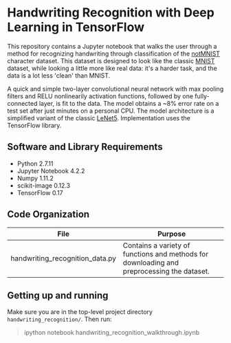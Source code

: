 # Handwriting Recognition with Deep Learning in TensorFlow

This repository contains a Jupyter notebook that walks the user through a method for recognizing handwriting through classification of the [notMNIST](http://yaroslavvb.blogspot.com/2011/09/notmnist-dataset.html) character dataset.  This dataset is designed to look like the classic [MNIST](http://yann.lecun.com/exdb/mnist/) dataset, while looking a little more like real data: it's a harder task, and the data is a lot less 'clean' than MNIST.

A quick and simple two-layer convolutional neural network with max pooling filters and RELU nonlinearily activation functions, followed by one fully-connected layer, is fit to the data. The model obtains a ~8% error rate on a test set after just minutes on a personal CPU.  The model architecture is a simplified variant of the classic [LeNet5](http://yann.lecun.com/exdb/lenet/).  Implementation uses the TensorFlow library.

## Software and Library Requirements
* Python 2.7.11
* Jupyter Notebook 4.2.2
* Numpy 1.11.2
* scikit-image 0.12.3
* TensorFlow 0.17

## Code Organization

File | Purpose
------------ | -------------
handwriting_recognition_data.py | Contains a variety of functions and methods for downloading and preprocessing the dataset.

## Getting up and running

Make sure you are in the top-level project directory `handwriting_recognition/`. Then run:

> ipython notebook handwriting_recognition_walkthrough.ipynb
